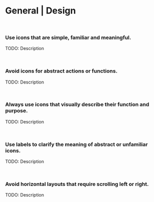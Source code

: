 # General | Design
<br>


### Use icons that are simple, familiar and meaningful.

TODO: Description

<br>


### Avoid icons for abstract actions or functions.

TODO: Description

<br>



### Always use icons that visually describe their function and purpose.

TODO: Description

<br>


### Use labels to clarify the meaning of abstract or unfamiliar icons.

TODO: Description

<br>


### Avoid horizontal layouts that require scrolling left or right.

TODO: Description

<br>


